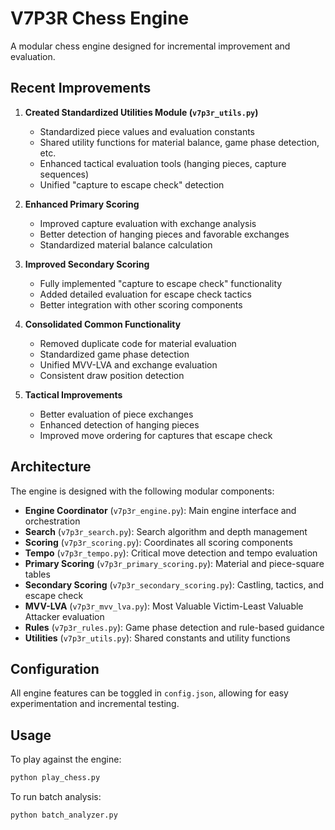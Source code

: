 ﻿# V7P3R Chess Engine

A modular chess engine designed for incremental improvement and evaluation.

## Recent Improvements

1. **Created Standardized Utilities Module (`v7p3r_utils.py`)**
   - Standardized piece values and evaluation constants
   - Shared utility functions for material balance, game phase detection, etc.
   - Enhanced tactical evaluation tools (hanging pieces, capture sequences)
   - Unified "capture to escape check" detection

2. **Enhanced Primary Scoring**
   - Improved capture evaluation with exchange analysis
   - Better detection of hanging pieces and favorable exchanges
   - Standardized material balance calculation

3. **Improved Secondary Scoring**
   - Fully implemented "capture to escape check" functionality
   - Added detailed evaluation for escape check tactics
   - Better integration with other scoring components

4. **Consolidated Common Functionality**
   - Removed duplicate code for material evaluation
   - Standardized game phase detection
   - Unified MVV-LVA and exchange evaluation
   - Consistent draw position detection

5. **Tactical Improvements**
   - Better evaluation of piece exchanges
   - Enhanced detection of hanging pieces
   - Improved move ordering for captures that escape check

## Architecture

The engine is designed with the following modular components:

- **Engine Coordinator** (`v7p3r_engine.py`): Main engine interface and orchestration
- **Search** (`v7p3r_search.py`): Search algorithm and depth management
- **Scoring** (`v7p3r_scoring.py`): Coordinates all scoring components
- **Tempo** (`v7p3r_tempo.py`): Critical move detection and tempo evaluation
- **Primary Scoring** (`v7p3r_primary_scoring.py`): Material and piece-square tables
- **Secondary Scoring** (`v7p3r_secondary_scoring.py`): Castling, tactics, and escape check
- **MVV-LVA** (`v7p3r_mvv_lva.py`): Most Valuable Victim-Least Valuable Attacker evaluation
- **Rules** (`v7p3r_rules.py`): Game phase detection and rule-based guidance
- **Utilities** (`v7p3r_utils.py`): Shared constants and utility functions

## Configuration

All engine features can be toggled in `config.json`, allowing for easy experimentation and incremental testing.

## Usage

To play against the engine:
```python
python play_chess.py
```

To run batch analysis:
```python
python batch_analyzer.py
```
